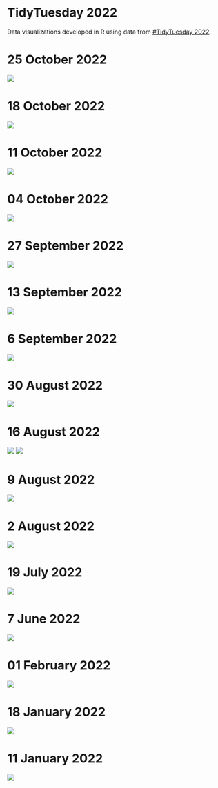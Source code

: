 # TidyTuesday 2022

Data visualizations developed in R using data from [#TidyTuesday 2022](https://github.com/rfordatascience/tidytuesday/tree/master/data/2022).

# 25 October 2022
![](https://github.com/jennschilling/tidytuesday-2022/blob/main/2022-10-25/bakeoff.png)

# 18 October 2022
![](https://github.com/jennschilling/tidytuesday-2022/blob/main/2022-10-18/stranger_things.png)

# 11 October 2022
![](https://github.com/jennschilling/tidytuesday-2022/blob/main/2022-10-11/yarn_plot.png)

# 04 October 2022
![](https://github.com/jennschilling/tidytuesday-2022/blob/main/2022-10-04/product_hunt_network.png)

# 27 September 2022
![](https://github.com/jennschilling/tidytuesday-2022/blob/main/2022-09-27/us_writers_race.png)

# 13 September 2022
![](https://github.com/jennschilling/tidytuesday-2022/blob/main/2022-09-13/bigfoot_wc.png)

# 6 September 2022
![](https://github.com/jennschilling/tidytuesday-2022/blob/main/2022-09-06/lego.png)

# 30 August 2022
![](https://github.com/jennschilling/tidytuesday-2022/blob/main/2022-08-30/pell.png)

# 16 August 2022
![](https://github.com/jennschilling/tidytuesday-2022/blob/main/2022-08-16/schitts.png)
![](https://github.com/jennschilling/tidytuesday-2022/blob/main/2022-08-16/schitts_2.png)

# 9 August 2022
![](https://github.com/jennschilling/tidytuesday-2022/blob/main/2022-08-09/ferris.png)

# 2 August 2022
![](https://github.com/jennschilling/tidytuesday-2022/blob/main/2022-08-02/frogs.png)

# 19 July 2022
![](https://github.com/jennschilling/tidytuesday-2022/blob/main/2022-07-19/us_air_transport.png)

# 7 June 2022
![](https://github.com/jennschilling/tidytuesday-2022/blob/main/2022-06-07/pride_sponsors.png)

# 01 February 2022
![](https://github.com/jennschilling/tidytuesday-2022/blob/main/2022-02-01/dog_breeds.png)

# 18 January 2022
![](https://github.com/jennschilling/tidytuesday-2022/blob/main/2022-01-18/choc_box_8.png)

# 11 January 2022
![](https://github.com/jennschilling/tidytuesday-2022/blob/main/2022-01-11/bee_colonies.png)
